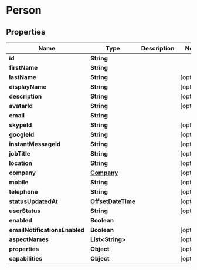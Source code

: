 
# Person

## Properties
Name | Type | Description | Notes
------------ | ------------- | ------------- | -------------
**id** | **String** |  | 
**firstName** | **String** |  | 
**lastName** | **String** |  |  [optional]
**displayName** | **String** |  |  [optional]
**description** | **String** |  |  [optional]
**avatarId** | **String** |  |  [optional]
**email** | **String** |  | 
**skypeId** | **String** |  |  [optional]
**googleId** | **String** |  |  [optional]
**instantMessageId** | **String** |  |  [optional]
**jobTitle** | **String** |  |  [optional]
**location** | **String** |  |  [optional]
**company** | [**Company**](Company.md) |  |  [optional]
**mobile** | **String** |  |  [optional]
**telephone** | **String** |  |  [optional]
**statusUpdatedAt** | [**OffsetDateTime**](OffsetDateTime.md) |  |  [optional]
**userStatus** | **String** |  |  [optional]
**enabled** | **Boolean** |  | 
**emailNotificationsEnabled** | **Boolean** |  |  [optional]
**aspectNames** | **List&lt;String&gt;** |  |  [optional]
**properties** | **Object** |  |  [optional]
**capabilities** | **Object** |  |  [optional]



